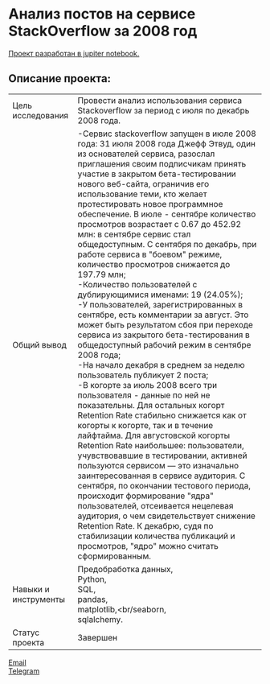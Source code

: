 # Анализ постов на сервисе StackOverflow за 2008 год

[Проект разработан в jupiter notebook.](https://github.com/data-analyst-mr/data_science_projects/blob/main/posts/posts.ipynb)<br/>

## Описание проекта:
|   |  |
|---------------|-------------------|
|Цель исследования| Провести анализ использования сервиса Stackoverflow за период с июля по декабрь 2008 года.|
|Общий вывод|-Сервис stackoverflow запущен в июле 2008 года: 31 июля 2008 года Джефф Этвуд, один из основателей сервиса, разослал приглашения своим подписчикам принять участие в закрытом бета-тестировании нового веб-сайта, ограничив его использование теми, кто желает протестировать новое программное обеспечение. В июле - сентябре количество просмотров возрастает с 0.67 до 452.92 млн: в сентябре сервис стал общедоступным. С сентября по декабрь, при работе сервиса в "боевом" режиме, количество просмотров снижается до 197.79 млн;<br/>-Количество пользователей с дублирующимися именами: 19 (24.05%);<br/>-У пользователей, зарегистрированных в сентябре, есть комментарии за август. Это может быть результатом сбоя при переходе сервиса из закрытого бета-тестирования в общедоступный рабочий режим в сентябре 2008 года;<br/>-На начало декабря в среднем за неделю пользователь публикует 2 поста;<br/>-В когорте за июль 2008 всего три пользователя - данные по ней не показательны. Для остальных когорт Retention Rate стабильно снижается как от когорты к когорте, так и в течение лайфтайма. Для августовской когорты Retention Rate наибольшее: пользователи, учувствовавшие в тестировании, активней пользуются сервисом — это изначально заинтересованная в сервисе аудитория. С сентября, по окончании тестового периода, происходит формирование "ядра" пользователей, отсеивается нецелевая аудитория, о чем свидетельствует снижение Retention Rate. К декабрю, судя по стабилизации количества публикаций и просмотров, "ядро" можно считать сформированным.<br/>|
|Навыки и инструменты|Предобработка данных,<br/>Python,<br/>SQL,<br/>pandas,<br/>matplotlib,<br/seaborn,<br/>sqlalchemy.|
|Статус проекта| Завершен|


[Email](mailto:mikhail-shestakov-2022@bk.ru)<br/>
[Telegram](https://t.me/mshestakov1)
